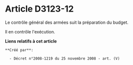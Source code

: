 # Article D3123-12

Le contrôle général des armées suit la préparation du budget.

Il en contrôle l'exécution.

**Liens relatifs à cet article**

	**Créé par**:

	  - Décret n°2008-1219 du 25 novembre 2008 - art. (V)

